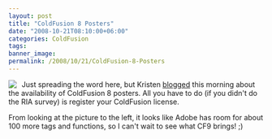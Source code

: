 ```yaml
---
layout: post
title: "ColdFusion 8 Posters"
date: "2008-10-21T08:10:00+06:00"
categories: ColdFusion 
tags: 
banner_image: 
permalink: /2008/10/21/ColdFusion-8-Posters
---
```


<img src="http://www.webbschofield.com/images/tagposter2.png" align="left" style="margin-right:10px"> Just spreading the word here, but Kristen <a href="http://www.webbschofield.com/index.cfm/2008/10/21/ColdFusion-8-Tag-Posters-Available-Now">blogged</a> this morning about the availability of ColdFusion 8 posters. All you have to do (if you didn't do the RIA survey) is register your ColdFusion license.

From looking at the picture to the left, it looks like Adobe has room for about 100 more tags and functions, so I can't wait to see what CF9 brings! ;)

<br clear="left">